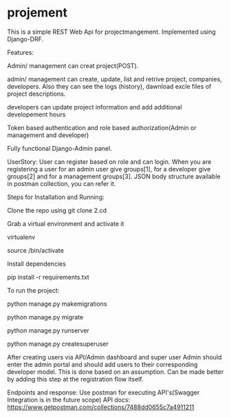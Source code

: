 # projement

This is a simple REST Web Api for projectmangement. Implemented using Django-DRF.

Features:


Admin/ management can creat project(POST).


admin/ management can create, update, list and retrive project, companies, developers. Also they can see the logs (history), dawnload excle files of project descriptions.


developers can update project information and add additional developement hours


Token based authentication and role based authorization(Admin or management and developer)


Fully functional Django-Admin panel.


UserStory:
User can register based on role and can login. When you are registering a user for an admin user give groups[1], for a developer give groups[2] and for a management groups[3].
JSON body structure available in postman collection, you can refer it.


Steps for Installation and Running:


Clone the repo using git clone <reponame> 2.cd <reponame>
  
  
Grab a virtual environment and activate it
  
  
virtualenv <ur-env-name>
  
  
source <ur-env-name>/bin/activate
  
  
Install dependencies
  
  
pip install -r requirements.txt
  
  
To run the project:
  
  
python manage.py makemigrations
  
  
python manage.py migrate
  
  
python manage.py runserver
  
  
python manage.py createsuperuser
  
  
After creating users via API/Admin dashboard and super user Admin should enter the admin portal and should add users to their corresponding developer model. This is done based on an assumption. Can be made better by adding this step at the registration flow itself.
  
  
Endpoints and response:
Use postman for executing API's(Swagger Integration is in the future scope) API docs: https://www.getpostman.com/collections/7488dd0655c7a4911211
